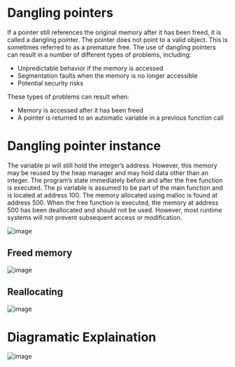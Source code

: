 # Dangling pointers
If a pointer still references the original memory after it has been freed, it is called a dangling pointer. The pointer does not point to a valid object. This is sometimes referred
to as a premature free. The use of dangling pointers can result in a number of different types of problems, including:
- Unpredictable behavior if the memory is accessed
- Segmentation faults when the memory is no longer accessible
- Potential security risks

These types of problems can result when:
- Memory is accessed after it has been freed
- A pointer is returned to an automatic variable in a previous function call

# Dangling pointer instance

The variable pi will still hold the integer’s address. However, this memory may be reused
by the heap manager and may hold data other than an integer. The program’s state immediately before and after the free function is executed. The pi
variable is assumed to be part of the main function and is located at address 100. The memory allocated using malloc is found at address 500.
When the free function is executed, the memory at address 500 has been deallocated and should not be used. However, most runtime systems will not prevent subsequent
access or modification.

![image](https://user-images.githubusercontent.com/84629235/135743136-8e53b69f-3b6e-48d0-a5bd-45d9b3f67299.png)

<h2>Freed memory</h2>

![image](https://user-images.githubusercontent.com/84629235/135743567-dd8d0269-ae8e-4fb7-a3f3-821bf35cce2b.png)

<h2>Reallocating</h2>

![image](https://user-images.githubusercontent.com/84629235/135744378-6383f3a7-110f-4fcf-a49b-c6257fa05e4d.png)


# Diagramatic Explaination
![image](https://user-images.githubusercontent.com/84629235/135743533-38e8bbec-af82-42db-831a-d48f4cd5cbdd.png)
